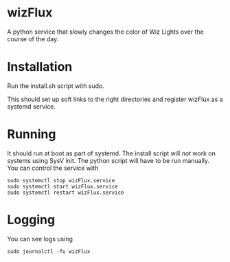 # wizFlux
A python service that slowly changes the color of Wiz Lights over the course of the day.

# Installation
Run the install.sh script with sudo.

This should set up soft links to the right directories and register wizFlux as a systemd service.

# Running
It should run at boot as part of systemd. The install script will *not* work on systems using SysV init. The python script will have to be run manually.  
You can control the service with

```
sudo systemctl stop wizFlux.service
sudo systemctl start wizFlux.service
sudo systemctl restart wizFlux.service
```

# Logging
You can see logs using

```
sudo journalctl -fu wizFlux
```

